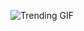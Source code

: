 
<!-- GIF_SECTION -->
![Trending GIF](https://media1.giphy.com/media/v1.Y2lkPThiYjIxNzcydGxjaDdmem12MnpzcTl5M2UwdDAxemNxMXM3Y3pnemJ2NXJrODdneCZlcD12MV9naWZzX3NlYXJjaCZjdD1n/BqW5xqAwcDw9Cv90MJ/giphy.gif)
<!-- END_GIF_SECTION -->
